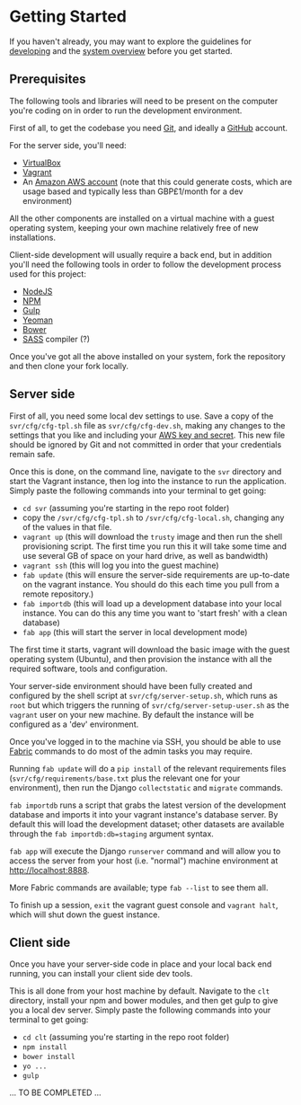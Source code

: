 # Getting Started

If you haven't already, you may want to explore the guidelines for [developing](./DEVELOPING.md) and the [system overview](./SYSTEM.md) before you get started.

## Prerequisites

The following tools and libraries will need to be present on the computer you're coding on in order to run the development environment.

First of all, to get the codebase you need [Git](http://git-scm.com/), and ideally a [GitHub](https://github.com) account.

For the server side, you'll need:

- [VirtualBox](https://www.virtualbox.org/)
- [Vagrant](https://www.vagrantup.com/)
- An [Amazon AWS account](http://aws.amazon.com/) (note that this could generate costs, which are usage based and typically less than GBP£1/month for a dev environment)

All the other components are installed on a virtual machine with a guest operating system, keeping your own machine relatively free of new installations.

Client-side development will usually require a back end, but in addition you'll need the following tools in order to follow the development process used for this project:

- [NodeJS](http://nodejs.org/)
- [NPM](https://www.npmjs.com/)
- [Gulp](http://gulpjs.com/)
- [Yeoman](http://yeoman.io/)
- [Bower](http://bower.io/)
- [SASS](http://sass-lang.com/) compiler (?)

Once you've got all the above installed on your system, fork the repository and then clone your fork locally.

## Server side

First of all, you need some local dev settings to use. Save a copy of the `svr/cfg/cfg-tpl.sh` file as `svr/cfg/cfg-dev.sh`, making any changes to the settings that you like and including your [AWS key and secret](http://docs.aws.amazon.com/AWSSimpleQueueService/latest/SQSGettingStartedGuide/AWSCredentials.html). This new file should be ignored by Git and not committed in order that your credentials remain safe.

Once this is done, on the command line, navigate to the `svr` directory and start the Vagrant instance, then log into the instance to run the application. Simply paste the following commands into your terminal to get going:

- `cd svr` (assuming you're starting in the repo root folder)
- copy the `/svr/cfg/cfg-tpl.sh` to `/svr/cfg/cfg-local.sh`, changing any of the values in that file.
- `vagrant up` (this will download the `trusty` image and then run the shell provisioning script. The first time you run this it will take some time and use several GB of space on your hard drive, as well as bandwidth)
- `vagrant ssh` (this will log you into the guest machine)
- `fab update` (this will ensure the server-side requirements are up-to-date on the vagrant instance. You should do this each time you pull from a remote repository.)
- `fab importdb` (this will load up a development database into your local instance. You can do this any time you want to 'start fresh' with a clean database)
- `fab app` (this will start the server in local development mode)

The first time it starts, vagrant will download the basic image with the guest operating system (Ubuntu), and then provision the instance with all the required software, tools and configuration.

Your server-side environment should have been fully created and configured by the shell script at `svr/cfg/server-setup.sh`, which runs as `root` but which triggers the running of `svr/cfg/server-setup-user.sh` as the `vagrant` user on your new machine. By default the instance will be configured as a 'dev' environment.

Once you've logged in to the machine via SSH, you should be able to use [Fabric](http://www.fabfile.org/) commands to do most of the admin tasks you may require.

Running `fab update` will do a `pip install` of the relevant requirements files (`svr/cfg/requirements/base.txt` plus the relevant one for your environment), then run the Django `collectstatic` and `migrate` commands.

`fab importdb` runs a script that grabs the latest version of the development database and imports it into your vagrant instance's database server. By default this will load the development dataset; other datasets are available through the `fab importdb:db=staging` argument syntax.

`fab app` will execute the Django `runserver` command and will allow you to access the server from your host (i.e. "normal") machine environment at [http://localhost:8888](http://localhost:8888).

More Fabric commands are available; type `fab --list` to see them all.

To finish up a session, `exit` the vagrant guest console and `vagrant halt`, which will shut down the guest instance.

## Client side

Once you have your server-side code in place and your local back end running, you can install your client side dev tools.

This is all done from your host machine by default. Navigate to the `clt` directory, install your npm and bower modules, and then get gulp to give you a local dev server. Simply paste the following commands into your terminal to get going:

- `cd clt` (assuming you're starting in the repo root folder)
- `npm install`
- `bower install`
- `yo ...`
- `gulp`

... TO BE COMPLETED ...